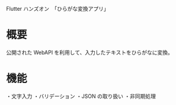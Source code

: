 Flutter ハンズオン　「ひらがな変換アプリ」

# 概要

公開された WebAPI を利用して、入力したテキストをひらがなに変換。

# 機能

・文字入力
・バリデーション
・JSON の取り扱い
・非同期処理

